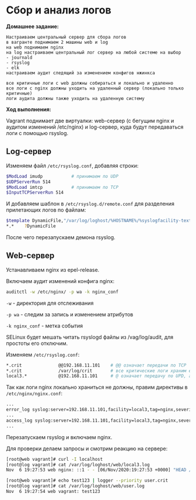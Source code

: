 # Сбор и анализ логов
**Домашнее задание:**
```
Настраиваем центральный сервер для сбора логов
в вагранте поднимаем 2 машины web и log
на web поднимаем nginx
на log настраиваем центральный лог сервер на любой системе на выбор
- journald
- rsyslog
- elk
настраиваем аудит следящий за изменением конфигов нжинкса

все критичные логи с web должны собираться и локально и удаленно
все логи с nginx должны уходить на удаленный сервер (локально только критичные)
логи аудита должны также уходить на удаленную систему
```

**Ход выполнения:**

Vagrant поднимает две виртуалки: web-сервер (с бегущим nginx и аудитом изменений /etc/nginx) и log-сервер, куда будут передаваться логи с помощью rsyslog.
## Log-сервер
Изменяем файл `/etc/rsyslog.conf`, добавляя строки:
```bash
$ModLoad imudp           # принимаем по UDP
$UDPServerRun 514
$ModLoad imtcp           # принимаем по TCP
$InputTCPServerRun 514
```
И добавляем шаблон в `/etc/rsyslog.d/remote.conf` для разделения прилетающих логов по файлам:
```bash
$template DynamicFile,"/var/log/loghost/%HOSTNAME%/%syslogfacility-text%.log"
*.*    ?DynamicFile
```
После чего перезапускаем демона rsyslog.

## Web-сервер
Устанавливаем nginx из epel-release.

Включаем аудит изменений конфига nginx:
```bash
auditctl -w /etc/nginx/ -p wa -k nginx_conf
```
`-w` - директория для отслеживания

`-p wa` - следим за запись и изменением атрибутов

`-k nginx_conf` - метка события

SELinux будет мешать читать rsyslogd файлы из /vag/log/audit, для простоты его отключим.

Изменяем `/etc/rsyslog.conf`:
```bash
*.crit              @@192.168.11.101    # @@ означает передачи по TCP
*.crit              /var/log/crit       # все критические логи храним еще и локально
local3.*            @192.168.11.101     # @ означает передачу по UPD, а local3 используем для логов nginx
```

Так как логи nginx локально храниться не должны, правим директивы в `/etc/nginx/nginx.conf`:
```bash
...
error_log syslog:server=192.168.11.101,facility=local3,tag=nginx,severity=error;
...
access_log syslog:server=192.168.11.101,facility=local3,tag=nginx,severity=info;
...
```
Перезапускаем rsyslog и включаем nginx.

Для проверки делаем запросы и смотрим реакцию на сервере:
```bash
[root@web vagrant]# curl -I localhost
[root@log vagrant]# cat /var/log/loghost/web/local3.log
Nov  6 19:27:53 web nginx: ::1 - - [06/Nov/2020:19:27:53 +0000] "HEAD / HTTP/1.1" 200 0 "-" "curl/7.29.0"

[root@web vagrant]# echo test123 | logger --priority user.crit
[root@log vagrant]# cat /var/log/loghost/web/user.log
Nov  6 19:27:54 web vagrant: test123
```

